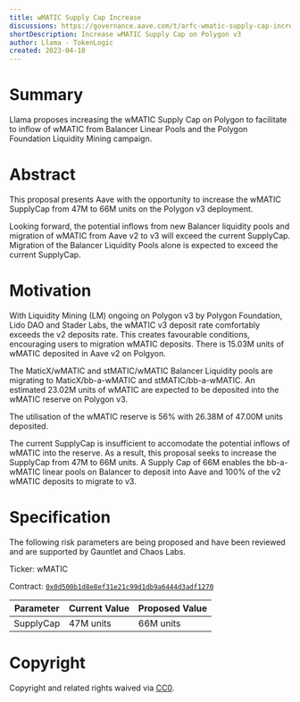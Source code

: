 ```yaml
---
title: wMATIC Supply Cap Increase
discussions: https://governance.aave.com/t/arfc-wmatic-supply-cap-increase/12046
shortDescription: Increase wMATIC Supply Cap on Polygon v3
author: Llama - TokenLogic
created: 2023-04-10
---
```


# Summary

Llama proposes increasing the wMATIC Supply Cap on Polygon to facilitate to inflow of wMATIC from Balancer Linear Pools and the Polygon Foundation Liquidity Mining campaign. 

# Abstract

This proposal presents Aave with the opportunity to increase the wMATIC SupplyCap from 47M to 66M units on the Polygon v3 deployment. 

Looking forward, the potential inflows from new Balancer liquidity pools and migration of wMATIC from Aave v2 to v3 will exceed the current SupplyCap. Migration of the Balancer Liquidity Pools alone is expected to exceed the current SupplyCap. 
 

# Motivation

With Liquidity Mining (LM) ongoing on Polygon v3 by Polygon Foundation, Lido DAO and Stader Labs, the wMATIC v3 deposit rate comfortably exceeds the v2 deposits rate. This creates favourable conditions, encouraging users to migration wMATIC deposits. There is 15.03M units of wMATIC deposited in Aave v2 on Polgyon. 

The MaticX/wMATIC and stMATIC/wMATIC Balancer Liquidity pools are migrating to MaticX/bb-a-wMATIC and stMATIC/bb-a-wMATIC. An estimated 23.02M units of wMATIC are expected to be deposited into the wMATIC reserve on Polygon v3.

The utilisation of the wMATIC reserve is 56% with 26.38M of 47.00M units deposited.  

The current SupplyCap is insufficient to accomodate the potential inflows of wMATIC into the reserve. As a result, this proposal seeks to increase the SupplyCap from 47M to 66M units. A Supply Cap of 66M enables the bb-a-wMATIC linear pools on Balancer to deposit into Aave and 100% of the v2 wMATIC deposits to migrate to v3. 

# Specification

The following risk parameters are being proposed and have been reviewed and are supported by Gauntlet and Chaos Labs.

Ticker: wMATIC

Contract: [`0x0d500b1d8e8ef31e21c99d1db9a6444d3adf1270`](https://polygonscan.com/token/0x0d500b1d8e8ef31e21c99d1db9a6444d3adf1270)

|Parameter|Current Value|Proposed Value|
| --- | --- | --- |
|SupplyCap|47M units| 66M units|

# Copyright

Copyright and related rights waived via [CC0](https://creativecommons.org/publicdomain/zero/1.0/).

